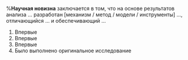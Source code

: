 %**Научная новизна**
заключается в том, что на основе результатов анализа … разработан [механизм / метод / модели / инструменты] ..., отличающийся ... и обеспечивающий ...

1. Впервые
2. Впервые
3. Впервые
4. Было выполнено оригинальное исследование